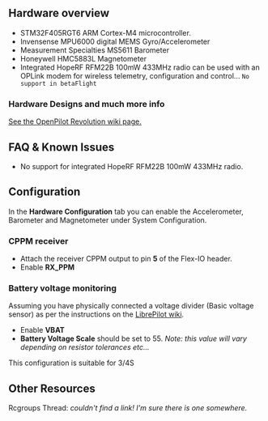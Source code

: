 ## Hardware overview

* STM32F405RGT6 ARM Cortex-M4 microcontroller.
* Invensense MPU6000 digital MEMS Gyro/Accelerometer
* Measurement Specialties MS5611 Barometer
* Honeywell HMC5883L Magnetometer
* Integrated HopeRF RFM22B 100mW 433MHz radio can be used with an OPLink modem for wireless telemetry, configuration and control... `No support in betaFlight`

### Hardware Designs and much more info

[See the OpenPilot Revolution wiki page.](https://librepilot.atlassian.net/wiki/display/LPDOC/OpenPilot+Revolution)

## FAQ & Known Issues

* No support for integrated HopeRF RFM22B 100mW 433MHz radio.

## Configuration

In the **Hardware Configuration** tab you can enable the Accelerometer, Barometer and Magnetometer under System Configuration.

### CPPM receiver

* Attach the receiver CPPM output to pin **5** of the Flex-IO header.
* Enable **RX_PPM**

### Battery voltage monitoring

Assuming you have physically connected a voltage divider (Basic voltage sensor) as per the instructions on the [LibrePilot wiki](https://librepilot.atlassian.net/wiki/display/LPDOC/Configure+a+Current-Voltage+sensor).
* Enable **VBAT**
* **Battery Voltage Scale** should be set to 55. _Note: this value will vary depending on resistor tolerances etc..._

This configuration is suitable for 3/4S

## Other Resources

Rcgroups Thread: _couldn't find a link! I'm sure there is one somewhere._